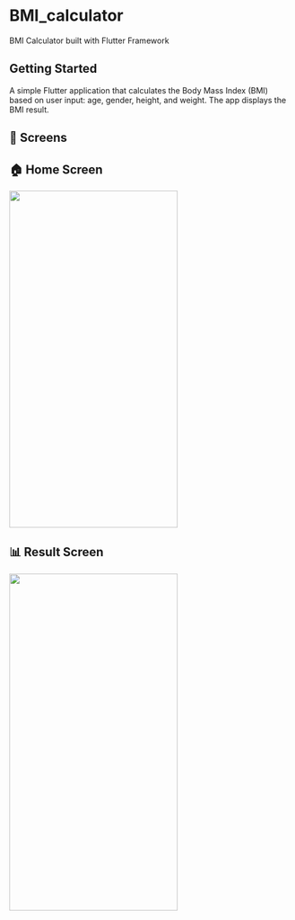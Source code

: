 # BMI_calculator

BMI Calculator built with Flutter Framework

## Getting Started

A simple Flutter application that calculates the Body Mass Index (BMI) based on user input: age, gender,
height, and weight. The app displays the BMI result.

## 📱 Screens

## 🏠 Home Screen

<img src="https://github.com/user-attachments/assets/2ced457b-98bc-482f-a855-6165dae6d7b9" width="300" height="600" />

## 📊 Result Screen

<img src="https://github.com/user-attachments/assets/fc19a2d2-eeba-4a58-bd62-79364d2036f0" width="300" height="600" />
